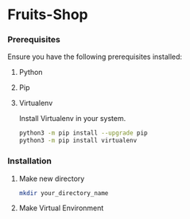 # Fruits-Shop

### Prerequisites

Ensure you have the following prerequisites installed:

1. Python
2. Pip
3. Virtualenv

    Install Virtualenv in your system.
    ```bash
    python3 -m pip install --upgrade pip
    python3 -m pip install virtualenv

### Installation

1. Make new directory 

    ```bash
    mkdir your_directory_name

2. Make Virtual Environment